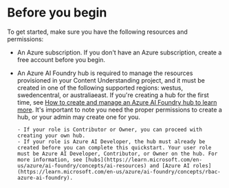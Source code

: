 # Before you begin

To get started, make sure you have the following resources and permissions:

- An Azure subscription. If you don't have an Azure subscription, create a free account before you begin.
- An Azure AI Foundry hub is required to manage the resources provisioned in your Content Understanding project, and it must be created in one of the following supported regions: westus, swedencentral, or australiaeast. If you're creating a hub for the first time, see [How to create and manage an Azure AI Foundry hub to learn more](https://learn.microsoft.com/en-us/azure/ai-foundry/how-to/create-azure-ai-resource?tabs=portal). It's important to note you need the proper permissions to create a hub, or your admin may create one for you.
      
      - If your role is Contributor or Owner, you can proceed with creating your own hub.
      - If your role is Azure AI Developer, the hub must already be created before you can complete this quickstart. Your user role must be Azure AI Developer, Contributor, or Owner on the hub. For more information, see [hubs](https://learn.microsoft.com/en-us/azure/ai-foundry/concepts/ai-resources) and [Azure AI roles](https://learn.microsoft.com/en-us/azure/ai-foundry/concepts/rbac-azure-ai-foundry).
